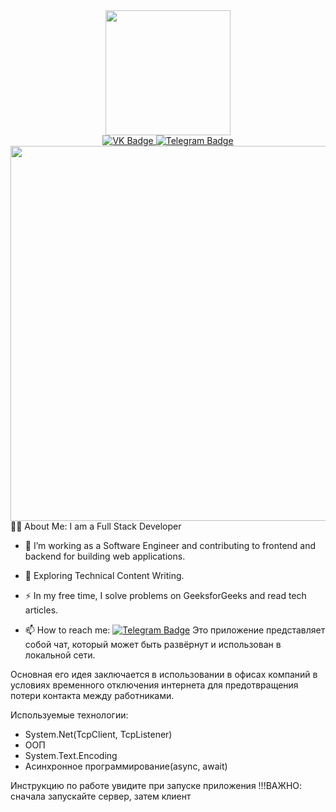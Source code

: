 <div id = "header" align = "center">
  <img src="https://media.giphy.com/media/v1.Y2lkPWVjZjA1ZTQ3cWZmcnBmYmxvbDFrczYwa3F1eDY4dnlseDM0bHNtbnZ2YWU1bm85aSZlcD12MV9zdGlja2Vyc19zZWFyY2gmY3Q9dHM/ulZ7gQQz9jwZzv224n/giphy.gif" width = "200"/>
</div>
<div id="badges" align = "center">
  <a href="https://vk.com/gym_bosss" target="_blank">
    <img src="https://img.shields.io/badge/VK-0077FF?style=for-the-badge&logo=vk&logoColor=white" alt="VK Badge"/>
  </a>
  <a href="https://t.me/ultra_chelik" target="_blank">
    <img src="https://img.shields.io/badge/Telegram-26A5E4?style=for-the-badge&logo=telegram&logoColor=white" alt="Telegram Badge"/>
  </a>
</div>
<div id="counter" align="center">
  <img src="https://komarev.com/ghpvc/?username=GYMBOSSS&style=flat-square&color=blue" alt=""/>
</div>

<div>
  <img src="https://media.giphy.com/media/v1.Y2lkPWVjZjA1ZTQ3dmoxOWRlNnJkMTd2aHp6eWFpenJkOTlhZDhueDhvMnFjMGt6c2FtcSZlcD12MV9naWZzX3JlbGF0ZWQmY3Q9Zw/SWoSkN6DxTszqIKEqv/giphy.gif" heingt="300" width="600">
</div>
🧑‍💻 About Me:
I am a Full Stack Developer

- 🔭 I’m working as a Software Engineer and contributing to frontend and backend for building web applications.

- :seedling: Exploring Technical Content Writing.

- :zap: In my free time, I solve problems on GeeksforGeeks and read tech articles.

- :mailbox: How to reach me: [![Telegram Badge](https://img.shields.io/badge/-kakbar-blue?style=flat&logo=Linkedin&logoColor=white)](https://img.shields.io/badge/Telegram-26A5E4?style=for-the-badge&logo=telegram&logoColor=white)
Это приложение представляет собой чат, который может быть развёрнут и использован в локальной сети.

Основная его идея заключается в использовании в офисах компаний в условиях временного отключения интернета для предотвращения потери контакта между работниками.

Используемые технологии: 
- System.Net(TcpClient, TcpListener) 
- ООП
- System.Text.Encoding
- Асинхронное программирование(async, await)

Инструкцию по работе увидите при запуске приложения
!!!ВАЖНО: сначала запускайте сервер, затем клиент
